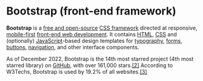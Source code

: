 # Bootstrap (front-end framework)
**Bootstrap**  is a  [free and open-source](https://en.wikipedia.org/wiki/Free_and_open-source "Free and open-source")  [CSS framework](https://en.wikipedia.org/wiki/CSS_framework "CSS framework")  directed at responsive,  [mobile-first](https://en.wikipedia.org/wiki/Responsive_web_design#Mobile_first,_unobtrusive_JavaScript,_and_progressive_enhancement "Responsive web design")  [front-end web development](https://en.wikipedia.org/wiki/Front-end_web_development "Front-end web development"). It contains  [HTML](/wiki/HTML),  [CSS](/wiki/CSS)  and (optionally)  [JavaScript](/wiki/JavaScript)-based design templates for  [typography](https://en.wikipedia.org/wiki/Web_design#Typography "Web design"),  [forms](https://en.wikipedia.org/wiki/Form_(HTML) "Form (HTML)"),  [buttons](https://en.wikipedia.org/wiki/Button_(computing)#HTML "Button (computing)"),  [navigation](https://en.wikipedia.org/wiki/Web_navigation#Local_website_navigation "Web navigation"), and other interface components.

As of December 2022, Bootstrap is the 14th most starred project (4th most starred library) on  [GitHub](https://en.wikipedia.org/wiki/GitHub "GitHub"), with over 161,000 stars.[[2]](https://en.wikipedia.org/wiki/Bootstrap_(front-end_framework)#cite_note-most-starred-2)  According to W3Techs, Bootstrap is used by 19.2% of all websites.[[3]](https://en.wikipedia.org/wiki/Bootstrap_(front-end_framework)#cite_note-3)